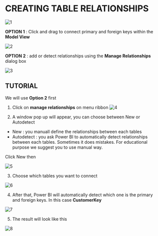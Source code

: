 # CREATING TABLE RELATIONSHIPS


![1](https://github.com/anaswick/my_portfolio/assets/24541471/d8dc596f-e621-47fd-acc5-7f8e58368c97)

**OPTION 1** : Click and drag to connect primary and foreign keys within the **Model View**

![2](https://github.com/anaswick/my_portfolio/assets/24541471/9fd189d2-546c-44a3-b1c7-29a27ae52f36)

**OPTION 2** : add or detect relationships using the **Manage Relationships** dialog box

![3](https://github.com/anaswick/my_portfolio/assets/24541471/8925d78e-ca86-490f-8f4d-a1bfeae7f0af)

## TUTORIAL

We will use **Option 2** first

1. Click on **manage relationships** on menu ribbon
![4](https://github.com/anaswick/my_portfolio/assets/24541471/62ef768f-97ea-4561-99e2-170e4445625a)

2. A window pop up will appear, you can choose between New or Autodetect
- New : you manuall define the relationships between each tables
- Autodetect : you ask Power BI to automatically detect relationships between each tables. Sometimes it does mistakes. For educational purpose we suggest you to use manual way.

Click New then

![5](https://github.com/anaswick/my_portfolio/assets/24541471/91326117-c7b6-425f-952e-e0ac4d3debe2)

3. Choose which tables you want to connect

![6](https://github.com/anaswick/my_portfolio/assets/24541471/884033da-6e70-4ed2-89ba-61d344d5dd5f)

4. After that, Power BI will automatically detect which one is the primary and foreign keys. In this case **CustomerKey**

![7](https://github.com/anaswick/my_portfolio/assets/24541471/0760896e-1a3c-4659-b9fe-2acfe4dc3013)

5. The result will look like this

![8](https://github.com/anaswick/my_portfolio/assets/24541471/803710de-24d7-44cb-8725-9110a74af131)




